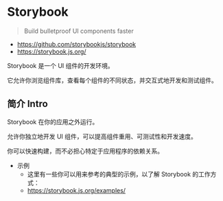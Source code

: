 # Storybook

> Build bulletproof UI components faster

- <https://github.com/storybookjs/storybook>
- <https://storybook.js.org/>

Storybook 是一个 UI 组件的开发环境。

它允许你浏览组件库，查看每个组件的不同状态，并交互式地开发和测试组件。

## 简介 Intro

Storybook 在你的应用之外运行。

允许你独立地开发 UI 组件，可以提高组件重用、可测试性和开发速度。

你可以快速构建，而不必担心特定于应用程序的依赖关系。

- 示例
  - 这里有一些你可以用来参考的典型的示例，以了解 Storybook 的工作方式：
  - <https://storybook.js.org/examples/>
